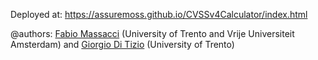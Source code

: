 Deployed at: https://assuremoss.github.io/CVSSv4Calculator/index.html

@authors: [Fabio Massacci](https://fabiomassacci.github.io/) (University of Trento and Vrije Universiteit Amsterdam) and [Giorgio Di Tizio](https://giorgioditizio.github.io/) (University of Trento)

